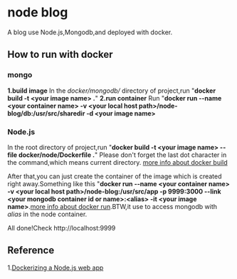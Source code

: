 # node blog
A blog use Node.js,Mongodb,and deployed with docker.

## How to run with docker
### mongo
**1.build image**
In the *docker/mongodb/* directory of project,run  "**docker build -t &lt;your image name&gt; .**" 
**2.run container**
Run "**docker run --name &lt;your container name&gt; -v &lt;your local host path&gt;/node-blog/db:/usr/src/sharedir -d &lt;your image name&gt;**

### Node.js
In the root directory of project,run "**docker build -t &lt;your image name&gt; --file docker/node/Dockerfile .**" Please don't forget the last dot character in the command,which means current directory. [more info about docker build](https://docs.docker.com/engine/reference/commandline/build/)

After that,you can just create the container of the image which is created right away.Something like this "**docker run --name &lt;your container name&gt; -v &lt;your local host path&gt;/node-blog:/usr/src/app -p 9999:3000 --link &lt;your mongodb container id or name&gt;:&lt;alias&gt; -it &lt;your image name&gt;**.[more info about docker run](https://docs.docker.com/engine/reference/run/).BTW,it use to access mongodb with *alias* in the node container.

All done!Check http://localhost:9999

## Reference
1.[Dockerizing a Node.js web app](https://nodejs.org/en/docs/guides/nodejs-docker-webapp/)
